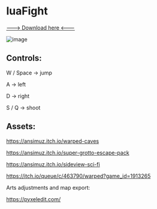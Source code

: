 # luaFight

[---> Download here <---](https://github.com/DeadMadman/luaFight/releases/tag/game)

![image](https://user-images.githubusercontent.com/31730144/222173249-8644fdc7-378d-4b07-a119-25e6b0edaa9e.png)

## Controls: 

W / Space -> jump

A -> left

D -> right

S / Q -> shoot

## Assets: 

https://ansimuz.itch.io/warped-caves

https://ansimuz.itch.io/super-grotto-escape-pack

https://ansimuz.itch.io/sideview-sci-fi

https://itch.io/queue/c/463790/warped?game_id=1913265

Arts adjustments and map export:

https://pyxeledit.com/
